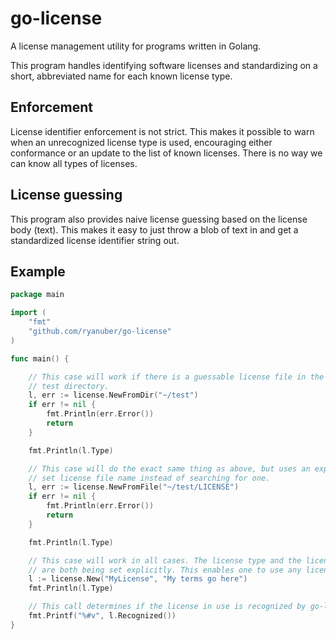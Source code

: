 go-license
==========

A license management utility for programs written in Golang.

This program handles identifying software licenses and standardizing on a short,
abbreviated name for each known license type.

## Enforcement

License identifier enforcement is not strict. This makes it possible to warn
when an unrecognized license type is used, encouraging either conformance or an
update to the list of known licenses. There is no way we can know all types of
licenses.

## License guessing

This program also provides naive license guessing based on the license body
(text). This makes it easy to just throw a blob of text in and get a
standardized license identifier string out.

## Example

```go
package main

import (
    "fmt"
    "github.com/ryanuber/go-license"
)

func main() {

    // This case will work if there is a guessable license file in the
    // test directory.
    l, err := license.NewFromDir("~/test")
    if err != nil {
        fmt.Println(err.Error())
        return
    }

    fmt.Println(l.Type)

    // This case will do the exact same thing as above, but uses an explicitly
    // set license file name instead of searching for one.
    l, err := license.NewFromFile("~/test/LICENSE")
    if err != nil {
        fmt.Println(err.Error())
        return
    }

    fmt.Println(l.Type)

    // This case will work in all cases. The license type and the license data
    // are both being set explicitly. This enables one to use any license.
    l := license.New("MyLicense", "My terms go here")
    fmt.Println(l.Type)

    // This call determines if the license in use is recognized by go-license.
    fmt.Printf("%#v", l.Recognized())
}
```
